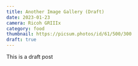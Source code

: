 ```yaml
---
title: Another Image Gallery (Draft)
date: 2023-01-23
camera: Ricoh GRIIIx
category: food
thumbnail: https://picsum.photos/id/61/500/300
draft: true
---
```

This is a draft post
